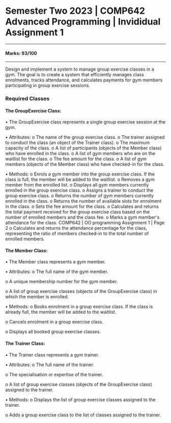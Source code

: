 # Semester Two 2023 | COMP642 Advanced Programming | Invididual Assignment 1
-----------------------------------------
#### Marks: 93/100
-----------------------------------------
Design and implement a system to manage group exercise classes in a gym. The goal is to create a system that efficiently manages class enrolments, tracks attendance, and calculates payments for gym members participating in group exercise sessions.

### Required Classes

#### The GroupExercise Class:
• The GroupExercise class represents a single group exercise session at the gym.

• Attributes:
  o The name of the group exercise class.
  o The trainer assigned to conduct the class (an object of the Trainer class).
  o The maximum capacity of the class.
  o A list of participants (objects of the Member class) who have enrolled in the
  class.
  o A list of gym members who are on the waitlist for the class.
  o The fee amount for the class.
  o A list of gym members (objects of the Member class) who have checked-in for
  the class.
  
• Methods:
  o Enrols a gym member into the group exercise class. If the class is full, the
  member will be added to the waitlist.
  o Removes a gym member from the enrolled list.
  o Displays all gym members currently enrolled in the group exercise class.
  o Assigns a trainer to conduct the group exercise class.
  o Returns the number of gym members currently enrolled in the class.
  o Returns the number of available slots for enrolment in the class.
  o Sets the fee amount for the class.
  o Calculates and returns the total payment received for the group exercise class
  based on the number of enrolled members and the class fee.
  o Marks a gym member's attendance for the class.
  COMP642 | OO programming Assignment 1 | Page 2
  o Calculates and returns the attendance percentage for the class, representing
  the ratio of members checked-in to the total number of enrolled members.
  
#### The Member Class:
• The Member class represents a gym member.

• Attributes:
  o The full name of the gym member.
  
  o A unique membership number for the gym member.
  
  o A list of group exercise classes (objects of the GroupExercise class) in which the member is enrolled.
  
  
• Methods:
  o Books enrolment in a group exercise class. If the class is already full, the member will be added to the waitlist.
  
  o Cancels enrolment in a group exercise class.
  
  o Displays all booked group exercise classes.
  
  
#### The Trainer Class:
• The Trainer class represents a gym trainer.

• Attributes:
  o The full name of the trainer.
  
  o The specialisation or expertise of the trainer.
  
  o A list of group exercise classes (objects of the GroupExercise class) assigned to the trainer.
  
• Methods:
  o Displays the list of group exercise classes assigned to the trainer.
  
  o Adds a group exercise class to the list of classes assigned to the trainer.
  
